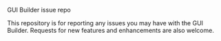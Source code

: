 GUI Builder issue repo

This repository is for reporting any issues you may have with the GUI Builder. Requests for new features and enhancements are also welcome.
